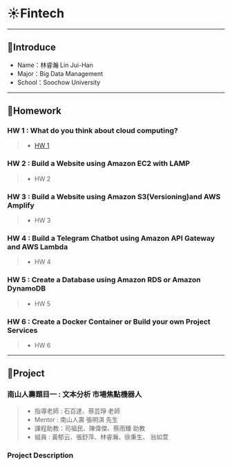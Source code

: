 # ☀Fintech
---
## 🌵Introduce
* Name：林睿瀚 Lin Jui-Han
* Major：Big Data Management
* School：Soochow University
---
## 🌵Homework
### HW 1 : What do you think about cloud computing?
>* [HW 1](HW1/hw1.md)
### HW 2 : Build a Website using Amazon EC2 with LAMP
>* HW 2
### HW 3 : Build a Website using Amazon S3(Versioning)and AWS Amplify
>* HW 3
### HW 4 : Build a Telegram Chatbot using Amazon API Gateway and AWS Lambda
>* HW 4
### HW 5 : Create a Database using Amazon RDS or Amazon DynamoDB
>* HW 5
### HW 6 : Create a Docker Container or Build your own Project Services
>* HW 6
---
## 🌵Project
### 南山人壽題目一 : 文本分析 市場焦點機器人
>* 指導老師 : 石百達、蔡芸琤 老師
>* Mentor : 南山人壽 張明淇 先生
>* 課程助教：司福民、陳偉傑、蔡雨臻 助教
>* 組員 : 黃郁云、張舒萍、林睿瀚、徐秉生、 翁如萱 
### Project Description
